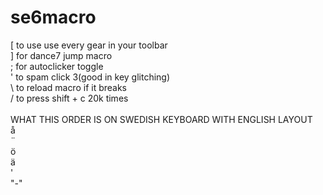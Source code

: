 # se6macro
[ to use use every gear in your toolbar <br />
] for dance7 jump macro <br />
; for autoclicker toggle <br />
' to spam click 3(good in key glitching) <br />
\ to reload macro if it breaks <br />
/ to press shift + c 20k times <br />
<br />
WHAT THIS ORDER IS ON SWEDISH KEYBOARD WITH ENGLISH LAYOUT <br />
å <br />
¨ <br />
ö <br />
ä <br />
' <br />
"-" <br />

